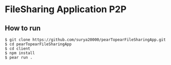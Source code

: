 # FileSharing Application P2P

## How to run



```
$ git clone https://github.com/surya20000/pearTopearFileSharingApp.git
$ cd pearTopearFileSharingApp
$ cd client
$ npm install 
$ pear run .
```